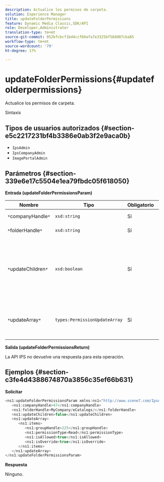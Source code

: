 ```yaml
---
description: Actualice los permisos de carpeta.
solution: Experience Manager
title: updateFolderPermissions
feature: Dynamic Media Classic,SDK/API
role: Developer,Administrator
translation-type: tm+mt
source-git-commit: 052bfcbcf1bd4ccf60afa7e3325bf58dd07cba85
workflow-type: tm+mt
source-wordcount: '79'
ht-degree: 17%

---
```



# updateFolderPermissions{#updatefolderpermissions}

Actualice los permisos de carpeta.

Sintaxis

## Tipos de usuarios autorizados {#section-e5c2217231bf4b3386e0ab3f2e9aca0b}

* `IpsAdmin`
* `IpsCompanyAdmin`
* `ImagePortalAdmin`

## Parámetros {#section-339e6e17c5504e1ea79fbdc05f618050}

**Entrada (updateFolderPermissionsParam)**

| Nombre | Tipo | Obligatorio | Descripción |
|---|---|---|---|
| `*`companyHandle`*` | `xsd:string` | Sí | Identificador de la empresa. |
| `*`folderHandle`*` | `xsd:string` | Sí | Identificador de carpeta. |
| `*`updateChildren`*` | `xsd:boolean` | Sí | Determina si se deben actualizar los elementos secundarios con permisos establecidos para la carpeta de nivel superior. |
| `*`updateArray`*` | `types:PermissionUpdateArray` | Sí | Matriz de actualizaciones de permisos que desea aplicar a la carpeta. |

**Salida (updateFolderPermissionsReturn)**

La API IPS no devuelve una respuesta para esta operación.

## Ejemplos {#section-c3fe4d4388674870a3856c35ef66b631}

**Solicitar**

```java
<ns1:updateFolderPermissionsParam xmlns:ns1="http://www.scene7.com/IpsApi/xsd">
   <ns1:companyHandle>47</ns1:companyHandle>
   <ns1:folderHandle>MyCompany/eCatalogs/</ns1:folderHandle>
   <ns1:updateChildren>false</ns1:updateChildren>
   <ns1:updateArray>
      <ns1:items>
         <ns1:groupHandle>225</ns1:groupHandle>
         <ns1:permissionType>Read</ns1:permissionType>
         <ns1:isAllowed>true</ns1:isAllowed>
         <ns1:isOverride>true</ns1:isOverride>
      </ns1:items>
   </ns1:updateArray>
</ns1:updateFolderPermissionsParam>
```

**Respuesta**

Ninguno.
